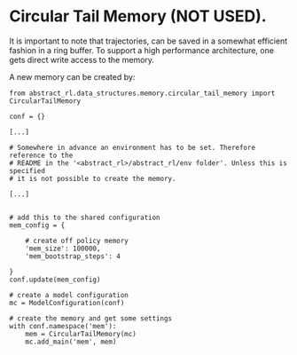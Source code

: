 # Circular Tail Memory (NOT USED).

 It is important to note that trajectories, can be saved in a somewhat efficient fashion in a 
ring buffer. To support a high performance architecture, one gets direct write access to the memory.

A new memory can be created by:

```
from abstract_rl.data_structures.memory.circular_tail_memory import CircularTailMemory

conf = {}

[...]

# Somewhere in advance an environment has to be set. Therefore reference to the
# README in the '<abstract_rl>/abstract_rl/env folder'. Unless this is specified
# it is not possible to create the memory.

[...]


# add this to the shared configuration
mem_config = {

    # create off policy memory
    'mem_size': 100000,
    'mem_bootstrap_steps': 4
    
}
conf.update(mem_config)

# create a model configuration
mc = ModelConfiguration(conf)

# create the memory and get some settings
with conf.namespace('mem'):
    mem = CircularTailMemory(mc)
    mc.add_main('mem', mem)
```

